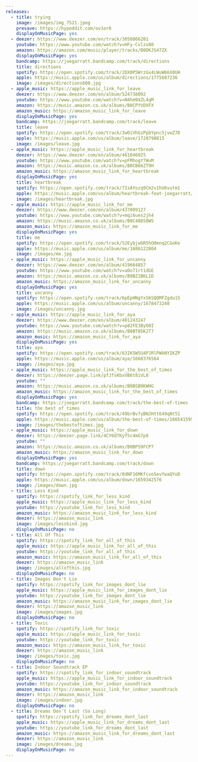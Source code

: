 ```yaml
---
releases:
  - title: trying
    image: /images/img_7521.jpeg
    presave: https://hypeddit.com/ov1or6
    displayOnMusicPage: yes
  - deezer: https://www.deezer.com/en/track/3058866201
    youtube: https://www.youtube.com/watch?v=HFy-Cvlzx80
    amazon: https://amazon.com/music/player/tracks/B0DKJS47ZX
    displayOnMusicPage: yes
    bandcamp: https://joegarratt.bandcamp.com/track/directions
    title: directions
    spotify: https://open.spotify.com/track/2DX0P5WrzGx4LWuW66X0UH
    apple: https://music.apple.com/us/album/directions/1775687236
    image: /images/directions600.jpg
  - apple_music: https://apple_music_link_for_leave
    deezer: https://www.deezer.com/en/album/524738092
    youtube: https://www.youtube.com/watch?v=N4hm9XZL4qM
    amazon: https://music.amazon.co.uk/albums/B0CPYVDXFX
    amazon_music: https://amazon_music_link_for_leave
    displayOnMusicPage: yes
    bandcamp: https://joegarratt.bandcamp.com/track/leave
    title: leave
    spotify: https://open.spotify.com/track/3wOiVhGzPpbYpnc5jvwZ7D
    apple: https://music.apple.com/us/album/leave/1720790815
    image: /images/leave.jpg
  - apple_music: https://apple_music_link_for_heartbreak
    deezer: https://www.deezer.com/en/album/461046025
    youtube: https://www.youtube.com/watch?v=pFMhogY7WuM
    amazon: https://music.amazon.co.uk/albums/B0CB66ZT9H
    amazon_music: https://amazon_music_link_for_heartbreak
    displayOnMusicPage: yes
    title: heartbreak
    spotify: https://open.spotify.com/track/7IsAYozq9Cm2v1hU6vutm1
    apple: https://music.apple.com/us/album/heartbreak-feat-joegarratt/1696089306
    image: /images/heartbreak.jpg
  - apple_music: https://apple_music_link_for_me
    deezer: https://www.deezer.com/en/album/437009127
    youtube: https://www.youtube.com/watch?v=mqi6ues2jh4
    amazon: https://music.amazon.co.uk/albums/B0C488S8WS
    amazon_music: https://amazon_music_link_for_me
    displayOnMusicPage: yes
    title: me
    spotify: https://open.spotify.com/track/52EybjwbR5hO0mnq2CGoKe
    apple: https://music.apple.com/us/album/me/1686122804
    image: /images/me.jpg
  - apple_music: https://apple_music_link_for_uncanny
    deezer: https://www.deezer.com/en/album/419664857
    youtube: https://www.youtube.com/watch?v=aOo71rt1dGE
    amazon: https://music.amazon.co.uk/albums/B0BZ1BKL1D
    amazon_music: https://amazon_music_link_for_uncanny
    displayOnMusicPage: yes
    title: uncanny
    spotify: https://open.spotify.com/track/6pEpHNgYxS6SQQMFZgdu15
    apple: https://music.apple.com/us/album/uncanny/1678473248
    image: /images/uncanny.jpg
  - apple_music: https://apple_music_link_for_aya
    deezer: https://www.deezer.com/en/album/401243247
    youtube: https://www.youtube.com/watch?v=p82FE3ByO0I
    amazon: https://music.amazon.co.uk/albums/B0BT85K2T7
    amazon_music: https://amazon_music_link_for_aya
    displayOnMusicPage: yes
    title: aya
    spotify: https://open.spotify.com/track/63IK5WSU4PJRlPWkNYIKZP
    apple: https://music.apple.com/us/album/aya/1668376564
    image: /images/aya.jpg
  - apple_music: https://apple_music_link_for_the_best_of_times
    deezer: https://deezer.page.link/pfJfsKbxVB6t8iVL8
    youtube: ""
    amazon: https://music.amazon.co.uk/albums/B0BSB9KWHG
    amazon_music: https://amazon_music_link_for_the_best_of_times
    displayOnMusicPage: yes
    bandcamp: https://joegarratt.bandcamp.com/track/the-best-of-times
    title: the best of times
    spotify: https://open.spotify.com/track/49brBv7yBNJHtt649qNt51
    apple: https://music.apple.com/us/album/the-best-of-times/1665415958
    image: /images/thebestoftimes.jpg
  - apple_music: https://apple_music_link_for_down
    deezer: https://deezer.page.link/4CY6QTKyf5c4mG7p9
    youtube: ""
    amazon: https://music.amazon.co.uk/albums/B0BPS9FCP7
    amazon_music: https://amazon_music_link_for_down
    displayOnMusicPage: yes
    bandcamp: https://joegarratt.bandcamp.com/track/down
    title: down
    spotify: https://open.spotify.com/track/0dNF16MKfcvoSevYwaQYoD
    apple: https://music.apple.com/us/album/down/1659342576
    image: /images/down.jpg
  - title: Less Kind
    spotify: https://spotify_link_for_less_kind
    apple_music: https://apple_music_link_for_less_kind
    youtube: https://youtube_link_for_less_kind
    amazon_music: https://amazon_music_link_for_less_kind
    deezer: https://amazon_music_link
    image: /images/lesskind.jpg
    displayOnMusicPage: no
  - title: All Of This
    spotify: https://spotify_link_for_all_of_this
    apple_music: https://apple_music_link_for_all_of_this
    youtube: https://youtube_link_for_all_of_this
    amazon_music: https://amazon_music_link_for_all_of_this
    deezer: https://amazon_music_link
    image: /images/allofthis.jpg
    displayOnMusicPage: no
  - title: Images Don't Lie
    spotify: https://spotify_link_for_images_dont_lie
    apple_music: https://apple_music_link_for_images_dont_lie
    youtube: https://youtube_link_for_images_dont_lie
    amazon_music: https://amazon_music_link_for_images_dont_lie
    deezer: https://amazon_music_link
    image: /images/images.jpg
    displayOnMusicPage: no
  - title: Toxic
    spotify: https://spotify_link_for_toxic
    apple_music: https://apple_music_link_for_toxic
    youtube: https://youtube_link_for_toxic
    amazon_music: https://amazon_music_link_for_toxic
    deezer: https://amazon_music_link
    image: /images/toxic.jpg
    displayOnMusicPage: no
  - title: Indoor Soundtrack EP
    spotify: https://spotify_link_for_indoor_soundtrack
    apple_music: https://apple_music_link_for_indoor_soundtrack
    youtube: https://youtube_link_for_indoor_soundtrack
    amazon_music: https://amazon_music_link_for_indoor_soundtrack
    deezer: https://amazon_music_link
    image: /images/indoor.jpg
    displayOnMusicPage: no
  - title: Dreams Don't Last (So Long)
    spotify: https://spotify_link_for_dreams_dont_last
    apple_music: https://apple_music_link_for_dreams_dont_last
    youtube: https://youtube_link_for_dreams_dont_last
    amazon_music: https://amazon_music_link_for_dreams_dont_last
    deezer: https://amazon_music_link
    image: /images/dreams.jpg
    displayOnMusicPage: no
---
```

